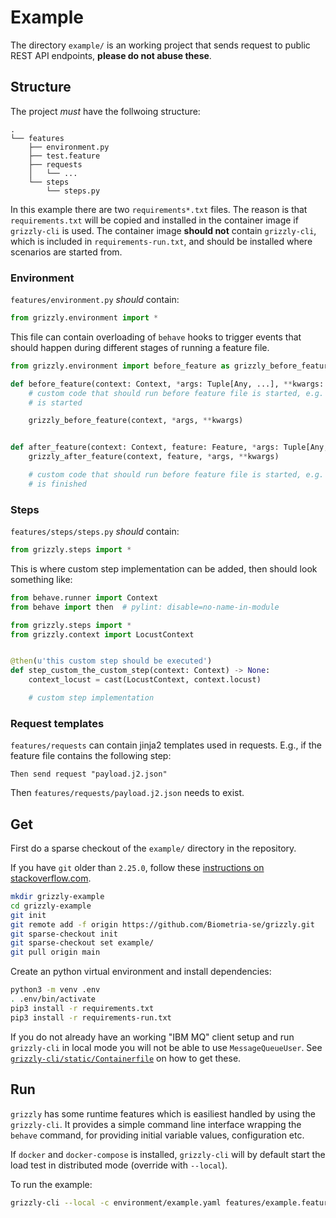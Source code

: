 # Example

The directory `example/` is an working project that sends request to public REST API endpoints, **please do not abuse these**.

## Structure

The project *must* have the follwoing structure:

```plain
.
└── features
    ├── environment.py
    ├── test.feature
    ├── requests
    │   └── ...
    └── steps
        └── steps.py
```

In this example there are two `requirements*.txt` files. The reason is that `requirements.txt` will be copied and installed in the container image if `grizzly-cli` is used.
The container image **should not** contain `grizzly-cli`, which is included in `requirements-run.txt`, and should be installed where scenarios are started from.

### Environment

`features/environment.py` *should* contain:

```python
from grizzly.environment import *
```

This file can contain overloading of `behave` hooks to trigger events that should happen during different stages of running a feature file.

```python
from grizzly.environment import before_feature as grizzly_before_feature, after_feature as grizzly_after_feature, before_scenario, after_scenario, before_step

def before_feature(context: Context, *args: Tuple[Any, ...], **kwargs: Dict[str, Any]) -> None:
    # custom code that should run before feature file is started, e.g. notify something that a test
    # is started

    grizzly_before_feature(context, *args, **kwargs)


def after_feature(context: Context, feature: Feature, *args: Tuple[Any, ...], **kwargs: Dict[str, Any]) -> None:
    grizzly_after_feature(context, feature, *args, **kwargs)

    # custom code that should run before feature file is started, e.g. notify something that a test
    # is finished
```

### Steps

`features/steps/steps.py` *should* contain:

```python
from grizzly.steps import *
```

This is where custom step implementation can be added, then should look something like:

```python
from behave.runner import Context
from behave import then  # pylint: disable=no-name-in-module

from grizzly.steps import *
from grizzly.context import LocustContext


@then(u'this custom step should be executed')
def step_custom_the_custom_step(context: Context) -> None:
    context_locust = cast(LocustContext, context.locust)

    # custom step implementation
```

### Request templates

`features/requests` can contain jinja2 templates used in requests. E.g., if the feature file contains the following step:

```gherkin
Then send request "payload.j2.json"
```

Then `features/requests/payload.j2.json` needs to exist.

## Get

First do a sparse checkout of the `example/` directory in the repository.

If you have `git` older than `2.25.0`, follow these [instructions on stackoverflow.com](https://stackoverflow.com/a/13738951/3378455).

```bash
mkdir grizzly-example
cd grizzly-example
git init
git remote add -f origin https://github.com/Biometria-se/grizzly.git
git sparse-checkout init
git sparse-checkout set example/
git pull origin main
```

Create an python virtual environment and install dependencies:

```bash
python3 -m venv .env
. .env/bin/activate
pip3 install -r requirements.txt
pip3 install -r requirements-run.txt
```

If you do not already have an working "IBM MQ" client setup and run `grizzly-cli` in local mode you will not be able to use `MessageQueueUser`. See [`grizzly-cli/static/Containerfile`](https://github.com/Biometria-se/grizzly-cli/blob/main/grizzly_cli/static/Containerfile#L5-L23) on how to get these.

## Run

`grizzly` has some runtime features which is easiliest handled by using the `grizzly-cli`. It provides a simple command line interface wrapping the `behave` command, for providing initial variable values, configuration etc.

If `docker` and `docker-compose` is installed, `grizzly-cli` will by default start the load test in distributed mode (override with `--local`).

To run the example:

```bash
grizzly-cli --local -c environment/example.yaml features/example.feature
```
